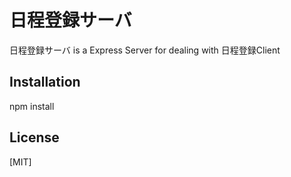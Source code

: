 # 日程登録サーバ

日程登録サーバ is a Express Server for dealing with 日程登録Client

## Installation

npm install

## License
[MIT]